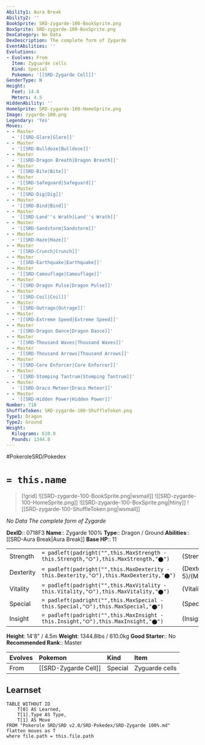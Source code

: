 ```yaml
---
Ability1: Aura Break
Ability2: ''
BookSprite: SRD-zygarde-100-BookSprite.png
BoxSprite: SRD-zygarde-100-BoxSprite.png
DexCategory: No Data
DexDescription: The complete form of Zygarde
EventAbilities: ''
Evolutions:
- Evolves: From
  Item: Zyguarde cells
  Kind: Special
  Pokemon: '[[SRD-Zygarde Cell]]'
GenderType: N
Height:
  Feet: 14.8
  Meters: 4.5
HiddenAbility: ''
HomeSprite: SRD-zygarde-100-HomeSprite.png
Image: zygarde-100.png
Legendary: 'Yes'
Moves:
- - Master
  - '[[SRD-Glare|Glare]]'
- - Master
  - '[[SRD-Bulldoze|Bulldoze]]'
- - Master
  - '[[SRD-Dragon Breath|Dragon Breath]]'
- - Master
  - '[[SRD-Bite|Bite]]'
- - Master
  - '[[SRD-Safeguard|Safeguard]]'
- - Master
  - '[[SRD-Dig|Dig]]'
- - Master
  - '[[SRD-Bind|Bind]]'
- - Master
  - '[[SRD-Land''s Wrath|Land''s Wrath]]'
- - Master
  - '[[SRD-Sandstorm|Sandstorm]]'
- - Master
  - '[[SRD-Haze|Haze]]'
- - Master
  - '[[SRD-Crunch|Crunch]]'
- - Master
  - '[[SRD-Earthquake|Earthquake]]'
- - Master
  - '[[SRD-Camouflage|Camouflage]]'
- - Master
  - '[[SRD-Dragon Pulse|Dragon Pulse]]'
- - Master
  - '[[SRD-Coil|Coil]]'
- - Master
  - '[[SRD-Outrage|Outrage]]'
- - Master
  - '[[SRD-Extreme Speed|Extreme Speed]]'
- - Master
  - '[[SRD-Dragon Dance|Dragon Dance]]'
- - Master
  - '[[SRD-Thousand Waves|Thousand Waves]]'
- - Master
  - '[[SRD-Thousand Arrows|Thousand Arrows]]'
- - Master
  - '[[SRD-Core Enforcer|Core Enforcer]]'
- - Master
  - '[[SRD-Stomping Tantrum|Stomping Tantrum]]'
- - Master
  - '[[SRD-Draco Meteor|Draco Meteor]]'
- - Master
  - '[[SRD-Hidden Power|Hidden Power]]'
Number: 718
ShuffleToken: SRD-zygarde-100-ShuffleToken.png
Type1: Dragon
Type2: Ground
Weight:
  Kilograms: 610.0
  Pounds: 1344.8
---
```


#PokeroleSRD/Pokedex

# `= this.name`

> [!grid]
> ![[SRD-zygarde-100-BookSprite.png|wsmall]]
> ![[SRD-zygarde-100-HomeSprite.png]]
> ![[SRD-zygarde-100-BoxSprite.png|htiny]]
> ![[SRD-zygarde-100-ShuffleToken.png|wsmall]]


*No Data*
*The complete form of Zygarde*

**DexID**:: 0718F3
**Name**:: Zygarde 100%
**Type**:: Dragon / Ground
**Abilities**:: [[SRD-Aura Break|Aura Break]]
**Base HP**:: 11

|           |                                                                                        |                                          |
| --------- | -------------------------------------------------------------------------------------- | ---------------------------------------- |
| Strength  | `= padleft(padright("",this.MaxStrength - this.Strength,"⭘"),this.MaxStrength,"⬤")`    | (Strength::6)/(MaxStrength::6)   |
| Dexterity | `= padleft(padright("",this.MaxDexterity - this.Dexterity,"⭘"),this.MaxDexterity,"⬤")` | (Dexterity:: 5)/(MaxDexterity::5) |
| Vitality  | `= padleft(padright("",this.MaxVitality - this.Vitality,"⭘"),this.MaxVitality,"⬤")`    | (Vitality::7)/(MaxVitality::7)   |
| Special   | `= padleft(padright("",this.MaxSpecial - this.Special,"⭘"),this.MaxSpecial,"⬤")`       | (Special::5)/(MaxSpecial::5)     |
| Insight   | `= padleft(padright("",this.MaxInsight - this.Insight,"⭘"),this.MaxInsight,"⬤")`       | (Insight::6)/(MaxInsight::6)     |

**Height**: 14'8" / 4.5m
**Weight**: 1344.8lbs / 610.0kg
**Good Starter**:: No
**Recommended Rank**:: Master

| Evolves   | Pokemon              | Kind    | Item           |
|:----------|:---------------------|:--------|:---------------|
| From      | [[SRD-Zygarde Cell]] | Special | Zyguarde cells |

## Learnset

```dataview
TABLE WITHOUT ID
    T[0] AS Learned,
    T[1].Type AS Type,
    T[1] AS Move
FROM "Pokerole SRD/SRD v2.0/SRD-Pokedex/SRD-Zygarde 100%.md"
flatten moves as T
where file.path = this.file.path
```
